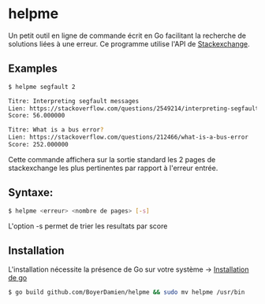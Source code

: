 # helpme

Un petit outil en ligne de commande écrit en Go facilitant la recherche de solutions liées à une erreur.
Ce programme utilise l'API de [Stackexchange](https://api.stackexchange.com/docs).

## Examples
```bash
$ helpme segfault 2

Titre: Interpreting segfault messages
Lien: https://stackoverflow.com/questions/2549214/interpreting-segfault-messages
Score: 56.000000

Titre: What is a bus error?
Lien: https://stackoverflow.com/questions/212466/what-is-a-bus-error
Score: 252.000000
```
Cette commande affichera sur la sortie standard les 2 pages de stackexchange les plus pertinentes par rapport à l'erreur entrée.

## Syntaxe:
```bash
$ helpme <erreur> <nombre de pages> [-s]
```
L'option -s permet de trier les resultats par score

## Installation

L'installation nécessite la présence de Go sur votre système -> [Installation de go](https://golang.org/dl/) 
```bash
$ go build github.com/BoyerDamien/helpme && sudo mv helpme /usr/bin
```

